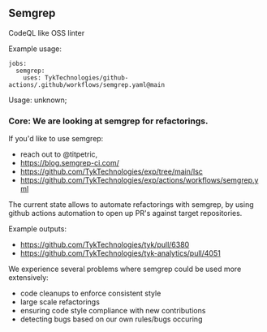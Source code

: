 ## Semgrep

CodeQL like OSS linter

Example usage:

```
jobs:
  semgrep:
    uses: TykTechnologies/github-actions/.github/workflows/semgrep.yaml@main
```

Usage: unknown;

### Core: We are looking at semgrep for refactorings.

If you'd like to use semgrep:

- reach out to @titpetric,
- https://blog.semgrep-ci.com/
- https://github.com/TykTechnologies/exp/tree/main/lsc
- https://github.com/TykTechnologies/exp/actions/workflows/semgrep.yml

The current state allows to automate refactorings with semgrep, by using
github actions automation to open up PR's against target repositories.

Example outputs:

- https://github.com/TykTechnologies/tyk/pull/6380
- https://github.com/TykTechnologies/tyk-analytics/pull/4051

We experience several problems where semgrep could be used more extensively:

- code cleanups to enforce consistent style
- large scale refactorings
- ensuring code style compliance with new contributions
- detecting bugs based on our own rules/bugs occuring

